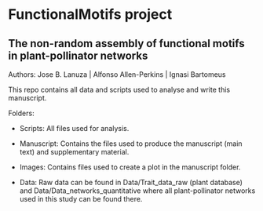 # FunctionalMotifs project

## The non-random assembly of functional motifs in plant-pollinator networks

Authors: Jose B. Lanuza  | Alfonso Allen-Perkins | Ignasi Bartomeus

This repo contains all data and scripts used to analyse and write this manuscript.

Folders:

- Scripts: All files used for analysis.

- Manuscript: Contains the files used to produce the manuscript (main text) and supplementary material.

- Images: Contains files used to create a plot in the manuscript folder.

- Data: Raw data can be found in Data/Trait_data_raw (plant database) and Data/Data_networks_quantitative where all plant-pollinator networks used in this study can be found there.


